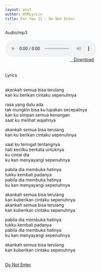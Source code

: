 ```yaml
---
layout: post
author: HTMLyrics
title: For You 11 - Do Not Enter
---
```


<div class="htl">Audio/mp3</div><br />

<audio class='js-player' style="--plyr-color-main: #212121;" controls>
<source src="https://drive.google.com/uc?authuser=0&id=1P8_OZUCesCN4qM09YQzCsCm9WkET8DbP&export=download" type="audio/mp3">
</audio><br />

<center>
<a href="/download/foryou11-donotenter" class="hbt"><i class="fa fa-chevron-down" aria-hidden="true"></i>&nbsp; &nbsp;Download</a>
</center><br />
<br />

<div class="htl">Lyrics</div><br />

akankah semua bisa terulang<br />
kan ku berikan cintaku sepenuhnya<br />

rasa yang dulu ada<br />
tak mungkin bisa ku lupakan secepatnya<br />
kan ku simpan semua kenangan<br />
saat ku melihat wajahnya<br />

akankah semua bisa terulang<br />
kan ku berikan cintaku sepenuhnya<br />

saat ku teringat tentangnya<br />
hati kecilku berkata untuknya<br />
ku cintai dia<br />
ku kan menyayangi sepenuhnya<br />

pabila dia membuka hatinya<br />
tukku kembali padanya<br />
pabila dia membuka hatinya<br />
ku kan menyayangi sepenuhnya<br />

akankah semua bisa terulang<br />
kan kuberikan cintaku sepenuhnya<br />
akankah semua bisa terulang<br />
kan kuberikan cintaku sepenuhnya<br />

pabila dia membuka hatinya<br />
tukku kembali padanya<br />
pabila dia membuka hatinya<br />
ku kan menyayangi sepenuhnya<br />

akankah semua bisa terulang<br />
kan kuberikan cintaku sepenuhnya<br />
<br />

<i class="fa fa-hashtag" aria-hidden="true"></i>
<a href="/artist/donotenter">Do Not Enter</a>
